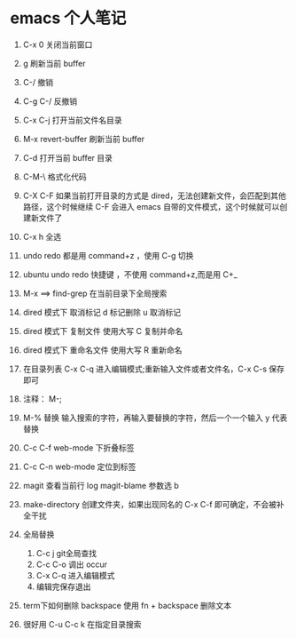 # emacs 个人笔记

1. C-x 0 关闭当前窗口

2. g 刷新当前 buffer

3. C-/ 撤销

4. C-g C-/ 反撤销

5. C-x C-j 打开当前文件名目录

6. M-x revert-buffer 刷新当前 buffer

7. C-d 打开当前 buffer 目录

8. C-M-\ 格式化代码

9. C-X C-F 如果当前打开目录的方式是 dired，无法创建新文件，会匹配到其他路径，这个时候继续 C-F 会进入 emacs 自带的文件模式，这个时候就可以创建新文件了

10. C-x h 全选

11. undo redo 都是用 command+z ，使用 C-g 切换

12. ubuntu undo redo 快捷键 ，不使用 command+z,而是用 C+\_

13. M-x ==> find-grep 在当前目录下全局搜索

14. dired 模式下 取消标记 d 标记删除 u 取消标记

15. dired 模式下 复制文件 使用大写 C 复制并命名

16. dired 模式下 重命名文件 使用大写 R 重新命名

17. 在目录列表 C-x C-q 进入编辑模式;重新输入文件或者文件名，C-x C-s 保存 即可

18. 注释： M-;

19. M-% 替换 输入搜索的字符，再输入要替换的字符，然后一个一个输入 y 代表替换

20. C-c C-f web-mode 下折叠标签

21. C-c C-n web-mode 定位到标签

22. magit 查看当前行 log magit-blame 参数选 b

23. make-directory 创建文件夹，如果出现同名的 C-x C-f 即可确定，不会被补全干扰 

24. 全局替换
    1. C-c j git全局查找
    2. C-c C-o 调出 occur
    3. C-x C-q 进入编辑模式
    4. 编辑完保存退出

25. term下如何删除 backspace
    使用 fn + backspace 删除文本


26. 很好用
    C-u C-c k 在指定目录搜索
